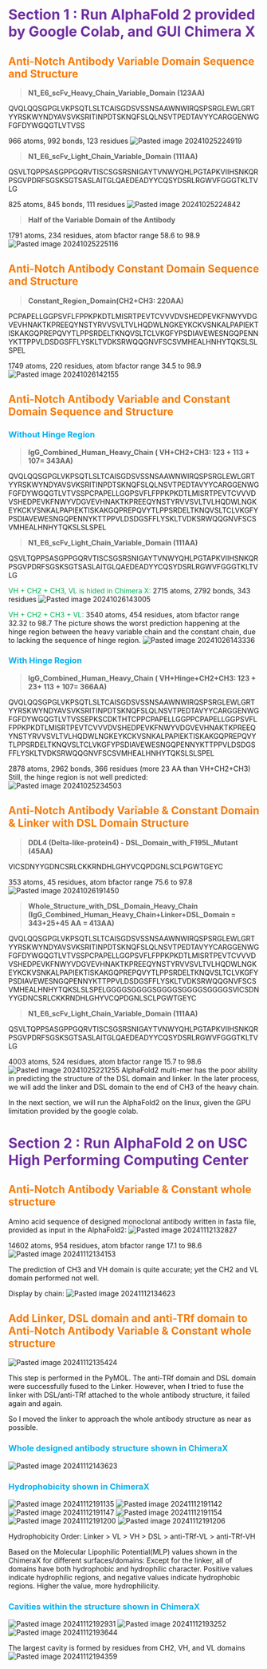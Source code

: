 
# <span style="color:rgb(112, 48, 160)">Section 1 : Run AlphaFold 2 provided by Google Colab, and GUI Chimera X</span>


## <span style="color:rgb(247, 124, 8)">Anti-Notch Antibody Variable Domain Sequence and Structure</span>

>**N1_E6_scFv_Heavy_Chain_Variable_Domain (123AA)**

QVQLQQSGPGLVKPSQTLSLTCAISGDSVSSNSAAWNWIRQSPSRGLEWLGRTYYRSKWYNDYAVSVKSRITINPDTSKNQFSLQLNSVTPEDTAVYYCARGGENWGFGFDYWGQGTLVTVSS

966 atoms, 992 bonds, 123 residues
![Pasted image 20241025224919](https://github.com/user-attachments/assets/7a85b955-a3a5-470b-a0a4-6bffbbb87c9d)


> **N1_E6_scFv_Light_Chain_Variable_Domain (111AA)**

QSVLTQPPSASGPPGQRVTISCSGSRSNIGAYTVNWYQHLPGTAPKVIIHSNKQRPSGVPDRFSGSKSGTSASLAITGLQAEDEADYYCQSYDSRLRGWVFGGGTKLTVLG

825 atoms, 845 bonds, 111 residues
![Pasted image 20241025224842](https://github.com/user-attachments/assets/8b4a66f2-18c4-4a46-bfd5-cf7d3b9ca694)


> **Half of the Variable Domain of the Antibody**

1791 atoms, 234 residues, atom bfactor range 58.6 to 98.9
![Pasted image 20241025225116](https://github.com/user-attachments/assets/ac5a029e-df20-4013-b3b6-5c196b332efd)


## <span style="color:rgb(247, 124, 8)">Anti-Notch Antibody Constant Domain Sequence and Structure</span>

> **Constant_Region_Domain(CH2+CH3: 220AA)**

PCPAPELLGGPSVFLFPPKPKDTLMISRTPEVTCVVVDVSHEDPEVKFNWYVDGVEVHNAKTKPREEQYNSTYRVVSVLTVLHQDWLNGKEYKCKVSNKALPAPIEKTISKAKGQPREPQVYTLPPSRDELTKNQVSLTCLVKGFYPSDIAVEWESNGQPENNYKTTPPVLDSDGSFFLYSKLTVDKSRWQQGNVFSCSVMHEALHNHYTQKSLSLSPEL

1749 atoms, 220 residues, atom bfactor range 34.5 to 98.9
![Pasted image 20241026142155](https://github.com/user-attachments/assets/82764e1d-cb66-4f6c-b0a4-e3d93f3226c5)


## <span style="color:rgb(247, 124, 8)">Anti-Notch Antibody Variable and Constant Domain Sequence and Structure</span>

### <span style="color:rgb(0, 176, 240)">Without Hinge Region</span>

> **IgG_Combined_Human_Heavy_Chain ( VH+CH2+CH3: 123 + 113 + 107= 343AA)**

QVQLQQSGPGLVKPSQTLSLTCAISGDSVSSNSAAWNWIRQSPSRGLEWLGRTYYRSKWYNDYAVSVKSRITINPDTSKNQFSLQLNSVTPEDTAVYYCARGGENWGFGFDYWGQGTLVTVSSPCPAPELLGGPSVFLFPPKPKDTLMISRTPEVTCVVVDVSHEDPEVKFNWYVDGVEVHNAKTKPREEQYNSTYRVVSVLTVLHQDWLNGKEYKCKVSNKALPAPIEKTISKAKGQPREPQVYTLPPSRDELTKNQVSLTCLVKGFYPSDIAVEWESNGQPENNYKTTPPVLDSDGSFFLYSKLTVDKSRWQQGNVFSCSVMHEALHNHYTQKSLSLSPEL

>**N1_E6_scFv_Light_Chain_Variable_Domain (111AA)**

QSVLTQPPSASGPPGQRVTISCSGSRSNIGAYTVNWYQHLPGTAPKVIIHSNKQRPSGVPDRFSGSKSGTSASLAITGLQAEDEADYYCQSYDSRLRGWVFGGGTKLTVLG

<span style="color:rgb(0, 176, 80)">VH + CH2 + CH3, VL is hided in Chimera X:</span>
2715 atoms, 2792 bonds, 343 residues
![Pasted image 20241026143005](https://github.com/user-attachments/assets/d10cb971-d996-46ef-be3d-71e5a9464e24)


<span style="color:rgb(0, 176, 80)">VH + CH2 + CH3 + VL: </span>
3540 atoms, 454 residues, atom bfactor range 32.32 to 98.7
The picture shows the worst prediction happening at the hinge region between the heavy variable chain and the constant chain, due to lacking the sequence of hinge region.
![Pasted image 20241026143336](https://github.com/user-attachments/assets/ab33dcd4-9203-4ff7-919a-a7fd022b9fc3)


### <span style="color:rgb(0, 176, 240)">With Hinge Region</span>

>**IgG_Combined_Human_Heavy_Chain ( VH+Hinge+CH2+CH3: 123 + 23+ 113 + 107= 366AA)**

QVQLQQSGPGLVKPSQTLSLTCAISGDSVSSNSAAWNWIRQSPSRGLEWLGRTYYRSKWYNDYAVSVKSRITINPDTSKNQFSLQLNSVTPEDTAVYYCARGGENWGFGFDYWGQGTLVTVSSEPKSCDKTHTCPPCPAPELLGGPPCPAPELLGGPSVFLFPPKPKDTLMISRTPEVTCVVVDVSHEDPEVKFNWYVDGVEVHNAKTKPREEQYNSTYRVVSVLTVLHQDWLNGKEYKCKVSNKALPAPIEKTISKAKGQPREPQVYTLPPSRDELTKNQVSLTCLVKGFYPSDIAVEWESNGQPENNYKTTPPVLDSDGSFFLYSKLTVDKSRWQQGNVFSCSVMHEALHNHYTQKSLSLSPEL

2878 atoms, 2962 bonds, 366 residues (more 23 AA than VH+CH2+CH3)
Still, the hinge region is not well predicted:
![Pasted image 20241025234503](https://github.com/user-attachments/assets/8183ca99-bdd3-450f-9c41-13f550f81370)


## <span style="color:rgb(247, 124, 8)">Anti-Notch Antibody Variable & Constant Domain & Linker with DSL Domain Structure</span>

> **DDL4 (Delta-like-protein4) - DSL_Domain_with_F195L_Mutant (45AA)**

VICSDNYYGDNCSRLCKKRNDHLGHYVCQPDGNLSCLPGWTGEYC

353 atoms, 45 residues, atom bfactor range 75.6 to 97.8
![Pasted image 20241026191450](https://github.com/user-attachments/assets/aabbb949-6c34-474e-9db8-be686e4b711e)


> **Whole_Structure_with_DSL_Domain_Heavy_Chain
(IgG_Combined_Human_Heavy_Chain+Linker+DSL_Domain = 343+25+45 AA = 413AA)**

QVQLQQSGPGLVKPSQTLSLTCAISGDSVSSNSAAWNWIRQSPSRGLEWLGRTYYRSKWYNDYAVSVKSRITINPDTSKNQFSLQLNSVTPEDTAVYYCARGGENWGFGFDYWGQGTLVTVSSPCPAPELLGGPSVFLFPPKPKDTLMISRTPEVTCVVVDVSHEDPEVKFNWYVDGVEVHNAKTKPREEQYNSTYRVVSVLTVLHQDWLNGKEYKCKVSNKALPAPIEKTISKAKGQPREPQVYTLPPSRDELTKNQVSLTCLVKGFYPSDIAVEWESNGQPENNYKTTPPVLDSDGSFFLYSKLTVDKSRWQQGNVFSCSVMHEALHNHYTQKSLSLSPELGGGGSGGGGSGGGGSGGGGSGGGGSVICSDNYYGDNCSRLCKKRNDHLGHYVCQPDGNLSCLPGWTGEYC

>**N1_E6_scFv_Light_Chain_Variable_Domain (111AA)**

QSVLTQPPSASGPPGQRVTISCSGSRSNIGAYTVNWYQHLPGTAPKVIIHSNKQRPSGVPDRFSGSKSGTSASLAITGLQAEDEADYYCQSYDSRLRGWVFGGGTKLTVLG

4003 atoms, 524 residues, atom bfactor range 15.7 to 98.6
![Pasted image 20241025221255](https://github.com/user-attachments/assets/8b530cb6-cf70-457d-9a08-38553c17d669)
AlphaFold2 multi-mer has the poor ability in predicting the structure of the DSL domain and linker. In the later process, we will add the linker and DSL domain to the end of CH3 of the heavy chain. 

In the next section, we will run the AlphaFold2 on the linux, given the GPU limitation provided by the google colab. 


# <span style="color:rgb(112, 48, 160)">Section 2 : Run  AlphaFold 2 on USC High Performing Computing Center</span>

## <span style="color:rgb(247, 124, 8)">Anti-Notch Antibody Variable & Constant whole structure</span>

Amino acid sequence of designed monoclonal antibody written in fasta file, provided as input in the AlphaFold2:
![Pasted image 20241112132827](https://github.com/user-attachments/assets/9f4af850-243b-4924-bf72-d59198ac9d42)

14602 atoms, 954 residues, atom bfactor range 17.1 to 98.6
![Pasted image 20241112134153](https://github.com/user-attachments/assets/318aa2e2-6a6f-49a7-b3ac-a6797a7e0ae2)

The prediction of CH3 and VH domain is quite accurate; yet the CH2 and VL domain performed not well.

Display by chain:
![Pasted image 20241112134623](https://github.com/user-attachments/assets/01031bec-fea2-4970-b9d1-0b23552ff135)


## <span style="color:rgb(247, 124, 8)">Add Linker, DSL domain and anti-TRf domain to Anti-Notch Antibody Variable & Constant whole structure</span>

![Pasted image 20241112135424](https://github.com/user-attachments/assets/4f076d48-75ec-466e-b4f2-887a54cfc60f)

This step is performed in the PyMOL. The anti-TRf domain and DSL domain were successfully fused to the Linker. However, when I tried to fuse the linker with DSL/anti-TRf attached to the whole antibody structure, it failed again and again.

So I moved the linker to approach the whole antibody structure as near as possible.

### <span style="color:rgb(0, 176, 240)">Whole designed antibody structure shown in ChimeraX</span>
![Pasted image 20241112143623](https://github.com/user-attachments/assets/3894f25e-e1c2-4950-a1e3-334cb340580a)


### <span style="color:rgb(0, 176, 240)">Hydrophobicity shown in ChimeraX</span>
![Pasted image 20241112191135](https://github.com/user-attachments/assets/e3cd6c6c-08e9-4bee-a7dc-74d770b18b96)
![Pasted image 20241112191142](https://github.com/user-attachments/assets/2cdd32aa-381f-4bb1-b112-a8b9daa0d87c)
![Pasted image 20241112191147](https://github.com/user-attachments/assets/ba5adcb7-5d17-487e-b9b3-0b306c0b5903)
![Pasted image 20241112191154](https://github.com/user-attachments/assets/07917a0a-ec10-4823-bd16-373ac4e1df3b)
![Pasted image 20241112191200](https://github.com/user-attachments/assets/50b6e2a1-7690-4189-ba37-34215c462856)
![Pasted image 20241112191206](https://github.com/user-attachments/assets/7877be8e-f779-4364-b7af-ec571bd62e1e)

Hydrophobicity Order:
Linker > VL > VH > DSL > anti-TRf-VL > anti-TRf-VH

Based on the Molecular Lipophilic Potential(MLP) values shown in the ChimeraX for different surfaces/domains:
Except for the linker, all of domains have both hydrophobic and hydrophilic character. Positive values indicate hydrophilic regions, and negative values indicate hydrophobic regions. Higher the value, more hydrophilicity. 

### <span style="color:rgb(0, 176, 240)">Cavities within the structure shown in ChimeraX</span>
![Pasted image 20241112192931](https://github.com/user-attachments/assets/0a87330a-9f8f-40be-a3e6-a5225c17efc5)
![Pasted image 20241112193252](https://github.com/user-attachments/assets/80374d28-14bb-45f6-a1f9-9c16adb3ae57)
![Pasted image 20241112193644](https://github.com/user-attachments/assets/1c0a57e5-5f56-4a60-a237-6b75d64c175c)

The largest cavity is formed by residues from CH2, VH, and VL domains
![Pasted image 20241112194359](https://github.com/user-attachments/assets/a619f6ba-0e99-4cef-9c50-6f1cc5594122)




